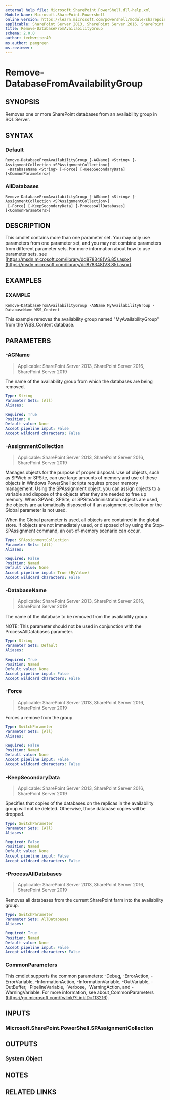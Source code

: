 ```yaml
---
external help file: Microsoft.SharePoint.PowerShell.dll-help.xml
Module Name: Microsoft.SharePoint.Powershell
online version: https://learn.microsoft.com/powershell/module/sharepoint-server/remove-databasefromavailabilitygroup
applicable: SharePoint Server 2013, SharePoint Server 2016, SharePoint Server 2019
title: Remove-DatabaseFromAvailabilityGroup
schema: 2.0.0
author: techwriter40
ms.author: pamgreen
ms.reviewer:
---
```


# Remove-DatabaseFromAvailabilityGroup

## SYNOPSIS
Removes one or more SharePoint databases from an availability group in SQL Server.

## SYNTAX

### Default
```
Remove-DatabaseFromAvailabilityGroup [-AGName] <String> [-AssignmentCollection <SPAssignmentCollection>]
 -DatabaseName <String> [-Force] [-KeepSecondaryData] [<CommonParameters>]
```

### AllDatabases
```
Remove-DatabaseFromAvailabilityGroup [-AGName] <String> [-AssignmentCollection <SPAssignmentCollection>]
 [-Force] [-KeepSecondaryData] [-ProcessAllDatabases] [<CommonParameters>]
```

## DESCRIPTION
This cmdlet contains more than one parameter set. You may only use parameters from one parameter set, and you may not combine parameters from different parameter sets. For more information about how to use parameter sets, see [https://msdn.microsoft.com/library/dd878348(VS.85).aspx](https://msdn.microsoft.com/library/dd878348(VS.85).aspx).

## EXAMPLES

### EXAMPLE
```
Remove-DatabaseFromAvailabilityGroup -AGName MyAvailabilityGroup -DatabaseName WSS_Content
```

This example removes the availability group named "MyAvailabilityGroup" from the WSS_Content database.

## PARAMETERS

### -AGName

> Applicable: SharePoint Server 2013, SharePoint Server 2016, SharePoint Server 2019

The name of the availability group from which the databases are being removed.

```yaml
Type: String
Parameter Sets: (All)
Aliases:

Required: True
Position: 0
Default value: None
Accept pipeline input: False
Accept wildcard characters: False
```

### -AssignmentCollection

> Applicable: SharePoint Server 2013, SharePoint Server 2016, SharePoint Server 2019

Manages objects for the purpose of proper disposal. Use of objects, such as SPWeb or SPSite, can use large amounts of memory and use of these objects in Windows PowerShell scripts requires proper memory management. Using the SPAssignment object, you can assign objects to a variable and dispose of the objects after they are needed to free up memory. When SPWeb, SPSite, or SPSiteAdministration objects are used, the objects are automatically disposed of if an assignment collection or the Global parameter is not used.

When the Global parameter is used, all objects are contained in the global store. If objects are not immediately used, or disposed of by using the Stop-SPAssignment command, an out-of-memory scenario can occur.

```yaml
Type: SPAssignmentCollection
Parameter Sets: (All)
Aliases:

Required: False
Position: Named
Default value: None
Accept pipeline input: True (ByValue)
Accept wildcard characters: False
```

### -DatabaseName

> Applicable: SharePoint Server 2013, SharePoint Server 2016, SharePoint Server 2019

The name of the database to be removed from the availability group.

NOTE: This parameter should not be used in conjunction with the ProcessAllDatabases parameter.

```yaml
Type: String
Parameter Sets: Default
Aliases:

Required: True
Position: Named
Default value: None
Accept pipeline input: False
Accept wildcard characters: False
```

### -Force

> Applicable: SharePoint Server 2013, SharePoint Server 2016, SharePoint Server 2019

Forces a remove from the group.

```yaml
Type: SwitchParameter
Parameter Sets: (All)
Aliases:

Required: False
Position: Named
Default value: None
Accept pipeline input: False
Accept wildcard characters: False
```

### -KeepSecondaryData

> Applicable: SharePoint Server 2013, SharePoint Server 2016, SharePoint Server 2019

Specifies that copies of the databases on the replicas in the availability group will not be deleted. Otherwise, those database copies will be dropped.

```yaml
Type: SwitchParameter
Parameter Sets: (All)
Aliases:

Required: False
Position: Named
Default value: None
Accept pipeline input: False
Accept wildcard characters: False
```

### -ProcessAllDatabases

> Applicable: SharePoint Server 2013, SharePoint Server 2016, SharePoint Server 2019

Removes all databases from the current SharePoint farm into the availability group.

```yaml
Type: SwitchParameter
Parameter Sets: AllDatabases
Aliases:

Required: True
Position: Named
Default value: None
Accept pipeline input: False
Accept wildcard characters: False
```

### CommonParameters
This cmdlet supports the common parameters: -Debug, -ErrorAction, -ErrorVariable, -InformationAction, -InformationVariable, -OutVariable, -OutBuffer, -PipelineVariable, -Verbose, -WarningAction, and -WarningVariable. For more information, see about_CommonParameters (https://go.microsoft.com/fwlink/?LinkID=113216).

## INPUTS

### Microsoft.SharePoint.PowerShell.SPAssignmentCollection

## OUTPUTS

### System.Object

## NOTES

## RELATED LINKS
